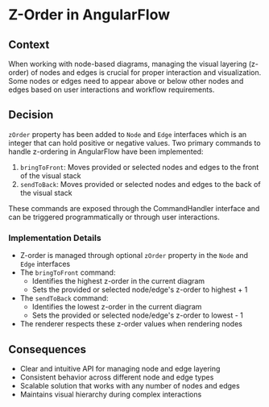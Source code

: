 # Z-Order in AngularFlow

## Context

When working with node-based diagrams, managing the visual layering (z-order) of nodes and edges is crucial for proper interaction and visualization.
Some nodes or edges need to appear above or below other nodes and edges based on user interactions and workflow requirements.

## Decision

`zOrder` property has been added to `Node` and `Edge` interfaces which is an integer that can hold positive or negative values.
Two primary commands to handle z-ordering in AngularFlow have been implemented:

1. `bringToFront`: Moves provided or selected nodes and edges to the front of the visual stack
2. `sendToBack`: Moves provided or selected nodes and edges to the back of the visual stack

These commands are exposed through the CommandHandler interface and can be triggered programmatically or through user interactions.

### Implementation Details

- Z-order is managed through optional `zOrder` property in the `Node` and `Edge` interfaces
- The `bringToFront` command:
  - Identifies the highest z-order in the current diagram
  - Sets the provided or selected node/edge's z-order to highest + 1
- The `sendToBack` command:
  - Identifies the lowest z-order in the current diagram
  - Sets the provided or selected node/edge's z-order to lowest - 1
- The renderer respects these z-order values when rendering nodes

## Consequences

- Clear and intuitive API for managing node and edge layering
- Consistent behavior across different node and edge types
- Scalable solution that works with any number of nodes and edges
- Maintains visual hierarchy during complex interactions
